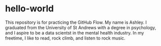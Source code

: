# hello-world
This repository is for practicing the GitHub Flow. 
My name is Ashley. I graduated from the University of St Andrews with a degree in psychology, and I aspire to be a data scientst in the mental health industry. In my freetime, I like to read, rock climb, and listen to rock music. 
